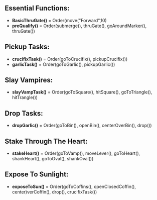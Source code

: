## Essential Functions:
 - **BasicThruGate()** = Order(move("Forward",10)
 - **preQualify()** = Order(submerge(), thruGate(), goAroundMarker(), thruGate())
## Pickup Tasks:
 - **crucifixTask()** = Order(goToCrucifix(), pickupCrucifix())
 - **garlicTask()** = Order(goToGarlic(), pickupGarlic())
## Slay Vampires:
 - **slayVampTask()** = Order(goToSquare(), hitSquare(), goToTriangle(), hitTrangle())
## Drop Tasks:
 - **dropGarlic()** = Order(goToBin(), openBin(), centerOverBin(), drop())
## Stake Through The Heart:
 - **stakeHeart()** = Order(goToVamp(), moveLever(), goToHeart(), shankHeart(), goToOval(), shankOval())
## Expose To Sunlight:
 - **exposeToSun()** = Order(goToCoffins(), openClosedCoffin(), center)verCoffin(), drop(), crucifixTask())
